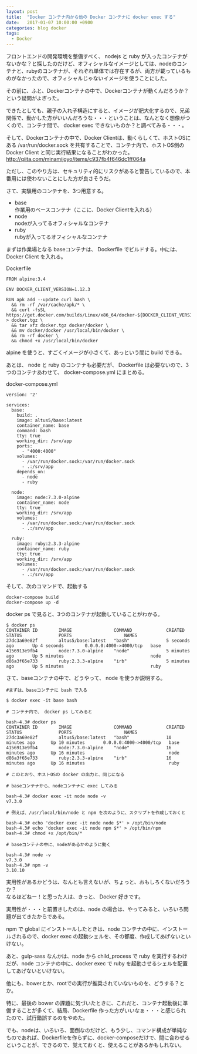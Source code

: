 ```yaml
---
layout: post
title:  "Docker コンテナ内から他の Docker コンテナに docker exec する"
date:   2017-01-07 10:00:00 +0900
categories: blog docker
tags:
  - Docker
---
```

フロントエンドの開発環境を整備すべく、 nodejs と ruby が入ったコンテナがないかな？と探したのだけど、オフィシャルなイメージとしては、nodeのコンテナと、rubyのコンテナが、それぞれ単体では存在するが、両方が載っているものがなかったので、オフィシャルじゃないイメージを使うことにした。

その前に、ふと、Dockerコンテナの中で、Dockerコンテナが動くんだろうか？という疑問がよぎった。

できたとしても、親子の入れ子構造にすると、イメージが肥大化するので、兄弟関係で、動かした方がいいんだろうな・・・ということは、なんとなく想像がつくので、コンテナ間で、 docker exec できないものか？と調べてみる・・・。

そして、Dockerコンテナの中で、Docker Clientは、動くらしくて、ホストOSにある /var/run/docker.sock を共有することで、コンテナ内で、ホストOS側の Docker Client と同じ実行結果になることがわかった。  
<http://qiita.com/minamijoyo/items/c937fb4f646dc1ff064a>

ただし、このやり方は、セキュリティ的にリスクがあると警告しているので、本番用には使わないことにした方が良さそうだ。  

さて、実験用のコンテナを、3つ用意する。
* base  
作業用のベースコンテナ（ここに、Docker Clientを入れる）
* node  
nodeが入ってるオフィシャルなコンテナ
* ruby  
rubyが入ってるオフィシャルなコンテナ

まずは作業場となる baseコンテナは、 Dockerfile でビルドする。中には、Docker Client を入れる。

Dockerfile
```
FROM alpine:3.4

ENV DOCKER_CLIENT_VERSION=1.12.3

RUN apk add --update curl bash \
  && rm -rf /var/cache/apk/* \
  && curl -fsSL https://get.docker.com/builds/Linux/x86_64/docker-${DOCKER_CLIENT_VERSION}.tgz > docker.tgz \
  && tar xfz docker.tgz docker/docker \
  && mv docker/docker /usr/local/bin/docker \
  && rm -rf docker \
  && chmod +x /usr/local/bin/docker

```
alpine を使うと、すごくイメージが小さくて、あっという間に build できる。

あとは、 node と ruby のコンテナも必要だが、 Dockerfile は必要ないので、3つのコンテナあわせて、 docker-compose.yml にまとめる。

docker-compose.yml
```
version: '2'

services:
  base:
    build: .
    image: altus5/base:latest
    container_name: base
    command: bash
    tty: true
    working_dir: /srv/app
    ports:
      - "4000:4000"
    volumes:
      - /var/run/docker.sock:/var/run/docker.sock
      - .:/srv/app
    depends_on:
      - node
      - ruby

  node:
    image: node:7.3.0-alpine
    container_name: node
    tty: true
    working_dir: /srv/app
    volumes:
      - /var/run/docker.sock:/var/run/docker.sock
      - .:/srv/app

  ruby:
    image: ruby:2.3.3-alpine
    container_name: ruby
    tty: true
    working_dir: /srv/app
    volumes:
      - /var/run/docker.sock:/var/run/docker.sock
      - .:/srv/app

```

そして、次のコマンドで、起動する
```
docker-compose build
docker-compose up -d

```

docker ps で見ると、3つのコンテナが起動していることがわかる。
```
$ docker ps
CONTAINER ID        IMAGE                COMMAND             CREATED             STATUS              PORTS                    NAMES
27dc3a69e82f        altus5/base:latest   "bash"              5 seconds ago       Up 4 seconds        0.0.0.0:4000->4000/tcp   base
4156913e9fb4        node:7.3.0-alpine    "node"              5 minutes ago       Up 5 minutes                                 node
d86a3f65e733        ruby:2.3.3-alpine    "irb"               5 minutes ago       Up 5 minutes                                 ruby

```

さて、baseコンテナの中で、どうやって、 node を使うか説明する。
```
#まずは、baseコンテナに bash で入る

$ docker exec -it base bash

# コンテナ内で、 docker ps してみると

bash-4.3# docker ps
CONTAINER ID        IMAGE                COMMAND             CREATED             STATUS              PORTS                    NAMES
27dc3a69e82f        altus5/base:latest   "bash"              10 minutes ago      Up 10 minutes       0.0.0.0:4000->4000/tcp   base
4156913e9fb4        node:7.3.0-alpine    "node"              16 minutes ago      Up 16 minutes                                node
d86a3f65e733        ruby:2.3.3-alpine    "irb"               16 minutes ago      Up 16 minutes                                ruby

# このとおり、ホストOSの docker の出力と、同じになる

# baseコンテナから、nodeコンテナに exec してみる

bash-4.3# docker exec -it node node -v
v7.3.0

# 例えば、/usr/local/bin/node と npm を次のように、スクリプトを作成しておくと

bash-4.3# echo 'docker exec -it node node $*' > /opt/bin/node
bash-4.3# echo 'docker exec -it node npm $*' > /opt/bin/npm
bash-4.3# chmod +x /opt/bin/*

# baseコンテナの中に、nodeがあるかのように動く

bash-4.3# node -v
v7.3.0
bash-4.3# npm -v
3.10.10

```

実用性があるかどうは、なんとも言えないが、ちょっと、おもしろくないだろうか？  
なるほどねー！と思った人は、きっと、 Docker 好きです。

実用性が・・・と前置きしたのは、node の場合は、やってみると、いろいろ問題が出てきたからである。

npm で global にインストールしたときは、node コンテナの中に、インストールされるので、docker exec の起動シェルを、その都度、作成してあげないといけない。

あと、gulp-sass なんかは、node から child_process で ruby を実行するわけだが、node コンテナの中に、docker exec で ruby を起動させるシェルを配置してあげないといけない。

他にも、bowerとか、rootでの実行が推奨されていないものを、どうする？とか。

特に、最後の bower の課題に気づいたときに、これだと、コンテナ起動後に準備することが多くて、結局、Dockerfile 作った方がいいなぁ・・・と感じられたので、試行錯誤するのをやめた。

でも、nodeは、いろいろ、面倒なのだけど、もう少し、コマンド構成が単純なものであれば、Dockerfileを作らずに、docker-composeだけで、間に合わせるということが、できるので、覚えておくと、使えることがあるかもしれない。

